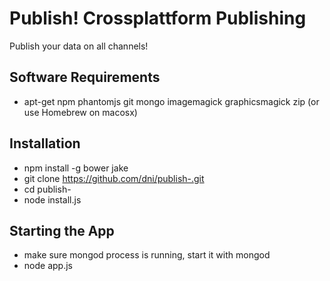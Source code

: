 # Publish! Crossplattform Publishing
Publish your data on all channels!

## Software Requirements
* apt-get npm phantomjs git mongo imagemagick graphicsmagick zip (or use Homebrew on macosx)

## Installation
* npm install -g bower jake
* git clone https://github.com/dni/publish-.git
* cd publish-
* node install.js

## Starting the App
* make sure mongod process is running, start it with mongod
* node app.js